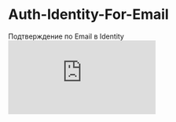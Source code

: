 # Auth-Identity-For-Email
Подтверждение по Email в Identity
![Литературный ссылка по разработке](https://metanit.com/sharp/aspnet5/16.5.php)
